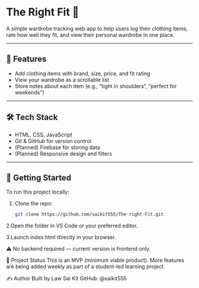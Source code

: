 # The Right Fit 👕  
A simple wardrobe tracking web app to help users log their clothing items, rate how well they fit, and view their personal wardrobe in one place.

---

## 🌟 Features
- Add clothing items with brand, size, price, and fit rating
- View your wardrobe as a scrollable list
- Store notes about each item (e.g., “tight in shoulders”, “perfect for weekends”)

---

## 🛠️ Tech Stack
- HTML, CSS, JavaScript
- Git & GitHub for version control
- (Planned) Firebase for storing data
- (Planned) Responsive design and filters

---

## 🚀 Getting Started

To run this project locally:

1. Clone the repo:
   ```bash
   git clone https://github.com/saikit555/The-right-Fit.git

2.Open the folder in VS Code or your preferred editor.

3.Launch index.html directly in your browser.

⚠️ No backend required — current version is frontend only.

📌 Project Status
This is an MVP (minimum viable product). More features are being added weekly as part of a student-led learning project.

✍️ Author
Built by Law Sai Kit
GitHub: @saikit555